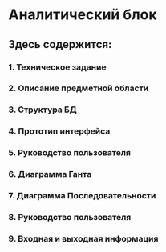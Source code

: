 # Аналитический блок
## Здесь содержится: 
### 1. Техническое задание
### 2. Описание предметной области
### 3. Структура БД
### 4. Прототип интерфейса
### 5. Руководство пользователя
### 6. Диаграмма Ганта
### 7. Диаграмма Последовательности
### 8. Руководство пользователя
### 9. Входная и выходная информация

